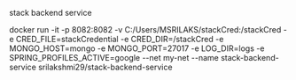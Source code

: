 stack backend service

docker run -it -p 8082:8082 -v C:/Users/MSRILAKS/stackCred:/stackCred -e
CRED_FILE=stackCredential -e
CRED_DIR=/stackCred -e MONGO_HOST=mongo -e MONGO_PORT=27017 -e
LOG_DIR=logs -e SPRING_PROFILES_ACTIVE=google --net my-net --name stack-backend-service  srilakshmi29/stack-backend-service

